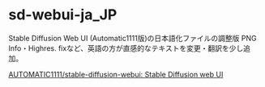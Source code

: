 # sd-webui-ja_JP
Stable Diffusion Web UI (Automatic1111版)の日本語化ファイルの調整版
PNG Info・Highres. fixなど、英語の方が直感的なテキストを変更・翻訳を少し追加。

[AUTOMATIC1111/stable-diffusion-webui: Stable Diffusion web UI](https://github.com/AUTOMATIC1111/stable-diffusion-webui)
